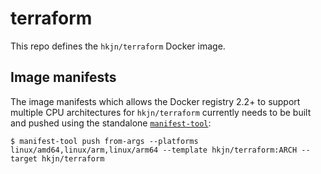 # terraform

This repo defines the `hkjn/terraform` Docker image.

## Image manifests

The image manifests which allows the Docker registry 2.2+ to support multiple
CPU architectures for `hkjn/terraform` currently needs to be built and pushed
using the standalone [`manifest-tool`](https://github.com/estesp/manifest-tool):

```
$ manifest-tool push from-args --platforms linux/amd64,linux/arm,linux/arm64 --template hkjn/terraform:ARCH --target hkjn/terraform
```
